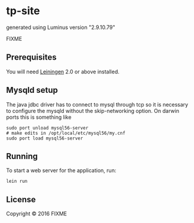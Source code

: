 # tp-site

generated using Luminus version "2.9.10.79"

FIXME

## Prerequisites

You will need [Leiningen][1] 2.0 or above installed.

[1]: https://github.com/technomancy/leiningen

## Mysqld setup

The java jdbc driver has to connect to mysql through tcp so it is necessary to configure the mysqld without the skip-networking option.
On darwin ports this is something like
```
sudo port unload mysql56-server
# make edits in /opt/local/etc/mysql56/my.cnf
sudo port load mysql56-server
```

## Running

To start a web server for the application, run:

    lein run

## License

Copyright © 2016 FIXME
